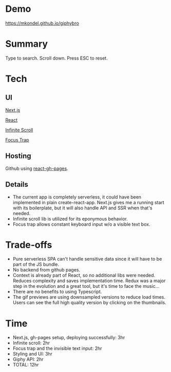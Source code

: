 # Demo
https://mkondel.github.io/giphybro

# Summary
Type to search. Scroll down. Press ESC to reset.

# Tech

## UI
[Next.js](https://nextjs.org/)

[React](https://reactjs.org/)

[Infinite Scroll](https://github.com/danbovey/react-infinite-scroller)

[Focus Trap](https://github.com/focus-trap/focus-trap-react)

## Hosting
Github using [react-gh-pages](https://github.com/gitname/react-gh-pages).

## Details
- The current app is completely serverless, it could have been implemented in plain create-react-app. Next.js gives me a running start with its boilerplate, but it will also handle API and SSR when that's needed.
- Infinite scroll lib is utilized for its eponymous behavior.
- Focus trap allows constant keyboard input w/o a visible text box.

# Trade-offs
- Pure serverless SPA can't handle sensitive data since it will have to be part of the JS bundle.
- No backend from github pages.
- Context is already part of React, so no additional libs were needed. Reduces complexity and saves implementation time. Redux was a major step in the evolution and a great tool, but it's time to face the music...
- There are no benefits to using Typescript.
- The gif previews are using downsampled versions to reduce load times. Users can see the full high quality version by clicking on the thumbnails.

# Time
- Next.js, gh-pages setup, deploying successfully: 3hr
- Infinite scroll: 2hr
- Focus trap and the invisible text input: 2hr
- Styling and UI: 3hr
- Giphy API: 2hr
- TOTAL: 12hr
